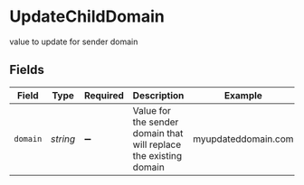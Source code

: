 # UpdateChildDomain

value to update for sender domain


## Fields

| Field                                                             | Type                                                              | Required                                                          | Description                                                       | Example                                                           |
| ----------------------------------------------------------------- | ----------------------------------------------------------------- | ----------------------------------------------------------------- | ----------------------------------------------------------------- | ----------------------------------------------------------------- |
| `domain`                                                          | *string*                                                          | :heavy_minus_sign:                                                | Value for the sender domain that will replace the existing domain | myupdateddomain.com                                               |